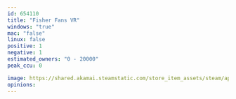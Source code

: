 ```yaml
---
id: 654110
title: "Fisher Fans VR"
windows: "true"
mac: "false"
linux: false
positive: 1
negative: 1
estimated_owners: "0 - 20000"
peak_ccu: 0

image: https://shared.akamai.steamstatic.com/store_item_assets/steam/apps/654110/header.jpg?t=1501552652
opinions:
---
```

